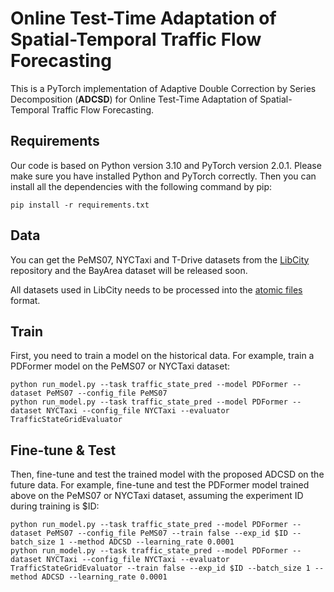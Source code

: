 # Online Test-Time Adaptation of Spatial-Temporal Traffic Flow Forecasting

This is a PyTorch implementation of  Adaptive Double Correction by Series Decomposition (**ADCSD**) for Online Test-Time Adaptation of Spatial-Temporal Traffic Flow Forecasting.

## Requirements

Our code is based on Python version 3.10 and PyTorch version 2.0.1. Please make sure you have installed Python and PyTorch correctly. Then you can install all the dependencies with the following command by pip:

```shell
pip install -r requirements.txt
```

## Data

You can get the PeMS07,  NYCTaxi and T-Drive datasets from the [LibCity](https://github.com/LibCity/Bigscity-LibCity) repository and the BayArea dataset will be released soon.

All datasets used in LibCity needs to be processed into the [atomic files](https://bigscity-libcity-docs.readthedocs.io/en/latest/user_guide/data/atomic_files.html) format.

## Train

First, you need to train a model on the historical data. For example, train a PDFormer model on the PeMS07 or NYCTaxi dataset:

```shell
python run_model.py --task traffic_state_pred --model PDFormer --dataset PeMS07 --config_file PeMS07
python run_model.py --task traffic_state_pred --model PDFormer --dataset NYCTaxi --config_file NYCTaxi --evaluator TrafficStateGridEvaluator
```

## Fine-tune & Test

Then, fine-tune and test the trained model with the proposed ADCSD on the future data. For example, fine-tune and test the PDFormer model trained above on the PeMS07 or NYCTaxi dataset, assuming the experiment ID during training is $ID:

```shell
python run_model.py --task traffic_state_pred --model PDFormer --dataset PeMS07 --config_file PeMS07 --train false --exp_id $ID --batch_size 1 --method ADCSD --learning_rate 0.0001
python run_model.py --task traffic_state_pred --model PDFormer --dataset NYCTaxi --config_file NYCTaxi --evaluator TrafficStateGridEvaluator --train false --exp_id $ID --batch_size 1 --method ADCSD --learning_rate 0.0001
```


